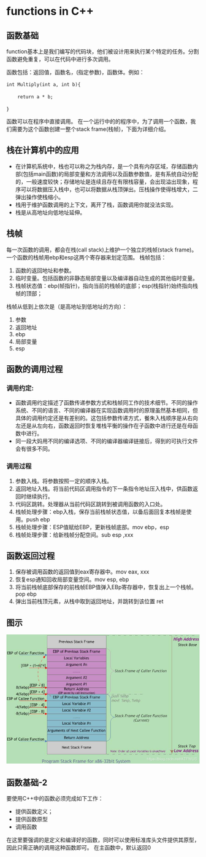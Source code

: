 # functions in C++

## 函数基础
function基本上是我们编写的代码块，他们被设计用来执行某个特定的任务。分割函数避免重复，可以在代码中进行多次调用。

函数包括：返回值，函数名，(指定参数)，函数体。例如：

```
int Multiply(int a, int b){
    
    return a * b;

}
```

函数可以在程序中直接调用。
在一个运行中的的程序中，为了调用一个函数，我们需要为这个函数创建一整个stack frame(栈帧)，下面为详细介绍。
## 栈在计算机中的应用

+ 在计算机系统中，栈也可以称之为栈内存，是一个具有内存区域，存储函数内部(包括main函数)的局部变量和方法调用以及函数参数值，是有系统自动分配的，一般速度较快；存储地址是连续且存在有限栈容量，会出现溢出现象，程序可以将数据压入栈中，也可以将数据从栈顶弹出。压栈操作使得栈增大，二弹出操作使栈缩小。
+ 栈用于维护函数调用的上下文，离开了栈，函数调用你就没法实现。
+ 栈是从高地址向低地址延伸。

## 栈帧

每一次函数的调用，都会在栈(call stack)上维护一个独立的栈帧(stack frame)。
一个函数的栈帧用ebp和esp这两个寄存器来划定范围。
栈帧包括：
1. 函数的返回地址和参数。
2. 临时变量。包括函数的非静态局部变量以及编译器自动生成的其他临时变量。
3. 栈帧状态值：ebp(帧指针)，指向当前的栈帧的底部；esp(栈指针)始终指向栈帧的顶部；

栈帧从低到上依次是（是高地址到低地址的方向）：
1. 参数
2. 返回地址
3. ebp
4. 局部变量
5. esp
   
## 函数的调用过程
### 调用约定:

+ 函数调用约定描述了函数传递参数方式和栈帧同工作的技术细节。不同的操作系统、不同的语言、不同的编译器在实现函数调用时的原理虽然基本相同，但具体的调用约定还是有差别的。这包括参数传递方式，餐朱入栈顺序是从右向左还是从左向右，函数返回时恢复堆栈平衡的操作在子函数中进行还是在母函数中进行。
+ 同一段大妈用不同的编译选项、不同的编译器编译链接后，得到的可执行文件会有很多不同。

### 调用过程

1. 参数入栈。将参数按照一定的顺序入栈。
2. 返回地址入栈。将当前代码区调用指令的下一条指令地址压入栈中，供函数返回时继续执行。
3. 代码区跳转。处理器从当前代码区跳转到被调用函数的入口处。
4. 栈帧处理步骤：ebp入栈，保存当前栈帧状态值，以备后面回复本栈帧是使用。push ebp
5. 栈帧处理步骤：ESP值赋给EBP，更新栈帧底部。mov ebp，esp
6. 栈帧处理步骤：给新栈帧分配空间。sub esp ,xxx
   
## 函数返回过程

1. 保存被调用函数的返回值到eax寄存器中。mov eax, xxx
2. 恢复esp通知回收局部变量空间。mov esp, ebp
3. 将当前栈帧底部保存的前栈帧EBP值弹入EBp寄存器中，恢复出上一个栈帧。pop ebp
4. 弹出当前栈顶元素，从栈中取到返回地址，并跳转到该位置 ret
   
## 图示 
![编程步骤](../img/stackframe.jpg)
## 函数基础-2

要使用C++中的函数必须完成如下工作：
+ 提供函数定义；
+ 提供函数原型
+ 调用函数

在这里要强调的是定义和编译好的函数，同时可以使用标准库头文件提供其原型，因此只需正确的调用这种函数即可。
在主函数中，默认返回0